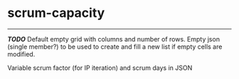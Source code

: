 # scrum-capacity

***
***TODO***
Default empty grid with columns and number of rows.
Empty json (single member?) to be used to create and fill a new list if empty cells are modified.

Variable scrum factor (for IP iteration) and scrum days in JSON